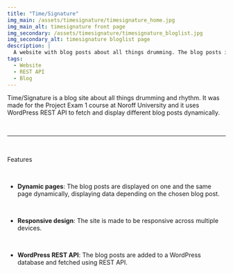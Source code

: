 ```yaml
---
title: "Time/Signature"
img_main: /assets/timesignature/timesignature_home.jpg
img_main_alt: timesignature front page
img_secondary: /assets/timesignature/timesignature_bloglist.jpg
img_secondary_alt: timesignature bloglist page
description: |
  A website with blog posts about all things drumming. The blog posts is fetched using WordPress REST API.
tags:
  - Website
  - REST API
  - Blog
---
```


<p class="text-2xl">
  Time/Signature is a blog site about all things drumming and rhythm. It was made for the Project Exam 1 course at Noroff University and it uses WordPress REST API to fetch and display different blog posts dynamically.
</p>

&nbsp;

---

&nbsp;

<p class="text-lg font-bold">
  Features
</p>

&nbsp;

- **Dynamic pages**: The blog posts are displayed on one and the same page dynamically, displaying data depending on the chosen blog post.

&nbsp;

- **Responsive design**: The site is made to be responsive across multiple devices.

&nbsp;

- **WordPress REST API**: The blog posts are added to a WordPress database and fetched using REST API.
